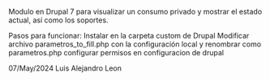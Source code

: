 Modulo en Drupal 7 para visualizar un consumo privado y mostrar el estado actual, así como los soportes.

Pasos para funcionar:
Instalar en la carpeta custom de Drupal
Modificar archivo parametros_to_fill.php con la configuración local y renombrar como parametros.php
configurar permisos en configuracion de drupal

07/May/2024
Luis Alejandro Leon
